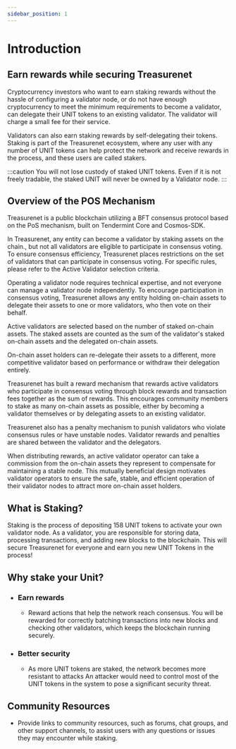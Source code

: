```yaml
---
sidebar_position: 1
---
```


# Introduction

## Earn rewards while securing Treasurenet

Cryptocurrency investors who want to earn staking rewards without the hassle of configuring a validator node, or do not have enough cryptocurrency to meet the minimum requirements to become a validator, can delegate their UNIT tokens to an existing validator. The validator will charge a small fee for their service.

Validators can also earn staking rewards by self-delegating their tokens. Staking is part of the Treasurenet ecosystem, where any user with any number of UNIT tokens can help protect the network and receive rewards in the process, and these users are called stakers.

:::caution
You will not lose custody of staked UNIT tokens. Even if it is not freely tradable, the staked UNIT will never be owned by a Validator node.
:::

## Overview of the POS Mechanism

Treasurenet is a public blockchain utilizing a BFT consensus protocol based on the PoS mechanism, built on Tendermint Core and Cosmos-SDK.

In Treasurenet, any entity can become a validator by staking assets on the chain., but not all validators are eligible to participate in consensus voting. To ensure consensus efficiency, Treasurenet places restrictions on the set of validators that can participate in consensus voting. For specific rules, please refer to the Active Validator selection criteria.

Operating a validator node requires technical expertise, and not everyone can manage a validator node independently. To encourage participation in consensus voting, Treasurenet allows any entity holding on-chain assets to delegate their assets to one or more validators, who then vote on their behalf.

Active validators are selected based on the number of staked on-chain assets. The staked assets are counted as the sum of the validator's staked on-chain assets and the delegated on-chain assets.

On-chain asset holders can re-delegate their assets to a different, more competitive validator based on performance or withdraw their delegation entirely.

Treasurenet has built a reward mechanism that rewards active validators who participate in consensus voting through block rewards and transaction fees together as the sum of rewards. This encourages community members to stake as many on-chain assets as possible, either by becoming a validator themselves or by delegating assets to an existing validator.

Treasurenet also has a penalty mechanism to punish validators who violate consensus rules or have unstable nodes. Validator rewards and penalties are shared between the validator and the delegators.

When distributing rewards, an active validator operator can take a commission from the on-chain assets they represent to compensate for maintaining a stable node. This mutually beneficial design motivates validator operators to ensure the safe, stable, and efficient operation of their validator nodes to attract more on-chain asset holders.

## What is Staking?

Staking is the process of depositing 158 UNIT tokens to activate your own validator node. As a validator, you are responsible for storing data, processing transactions, and adding new blocks to the blockchain. This will secure Treasurenet for everyone and earn you new UNIT Tokens in the process!

## Why stake your Unit?

- ### Earn rewards

  - Reward actions that help the network reach consensus. You will be rewarded for correctly batching transactions into new blocks and checking other validators, which keeps the blockchain running securely.

- ### Better security

  - As more UNIT tokens are staked, the network becomes more resistant to attacks An attacker would need to control most of the UNIT tokens in the system to pose a significant security threat.

## Community Resources

- Provide links to community resources, such as forums, chat groups, and other support channels, to assist users with any questions or issues they may encounter while staking.
